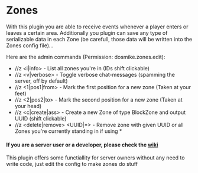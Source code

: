 Zones
=====

With this plugin you are able to receive events whenever a player enters or leaves a certain area. Additionally you plugin can save any type of serializable data in each Zone (be carefull, those data will be written into the Zones config file)...

Here are the admin commands (Permission: dosmike.zones.edit):
- //z <i|info> - List all zones you're in (IDs shift clickable)
- //z <v|verbose> - Toggle verbose chat-messages (spamming the server, off by default)
- //z <1|pos1|from> - Mark the first position for a new zone (Taken at your feet)
- //z <2|pos2|to> - Mark the second position for a new zone (Taken at your head)
- //z <c|create|ass> - Create a new Zone of type BlockZone and output UUID (shift clickable)
- //z <delete|remove> <UUID|*> - Remove zone with given UUID or all Zones you're currently standing in if using *

#### If you are a server user or a developer, please check the [wiki](./wiki)

This plugin offers some functiallity for server owners without any need to write code, just edit the config to make zones do stuff

